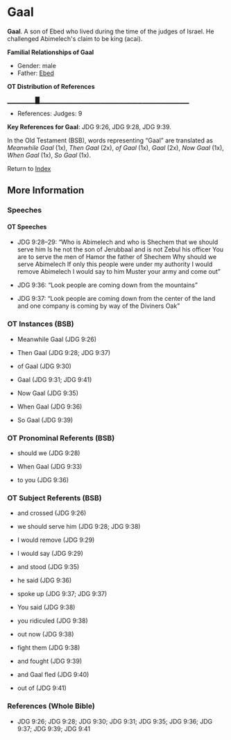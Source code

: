 # Gaal
**Gaal**. 
A son of Ebed who lived during the time of the judges of Israel. He challenged Abimelech's claim to be king (acai). 




**Familial Relationships of Gaal**


* Gender: male
* Father: [Ebed](Ebed.md)


**OT Distribution of References**

▁▁▁▁▁▁█▁▁▁▁▁▁▁▁▁▁▁▁▁▁▁▁▁▁▁▁▁▁▁▁▁▁▁▁▁▁▁▁
* References: Judges: 9



**Key References for Gaal**: 
JDG 9:26, JDG 9:28, JDG 9:39. 


In the Old Testament (BSB), words representing “Gaal” are translated as 
*Meanwhile Gaal* (1x), *Then Gaal* (2x), *of Gaal* (1x), *Gaal* (2x), *Now Gaal* (1x), *When Gaal* (1x), *So Gaal* (1x). 




Return to [Index](00-Index.md)

## More Information

### Speeches

#### OT Speeches

* JDG 9:28–29: “Who is Abimelech and who is Shechem that we should serve him Is he not the son of Jerubbaal and is not Zebul his officer You are to serve the men of Hamor the father of Shechem Why should we serve Abimelech If only this people were under my authority I would remove Abimelech I would say to him Muster your army and come out”

* JDG 9:36: “Look people are coming down from the mountains”

* JDG 9:37: “Look people are coming down from the center of the land and one company is coming by way of the Diviners Oak”

### OT Instances (BSB)

* Meanwhile Gaal (JDG 9:26)

* Then Gaal (JDG 9:28; JDG 9:37)

* of Gaal (JDG 9:30)

* Gaal (JDG 9:31; JDG 9:41)

* Now Gaal (JDG 9:35)

* When Gaal (JDG 9:36)

* So Gaal (JDG 9:39)



### OT Pronominal Referents (BSB)

* should we (JDG 9:28)

* When Gaal (JDG 9:33)

* to you (JDG 9:36)



### OT Subject Referents (BSB)

* and crossed (JDG 9:26)

* we should serve him (JDG 9:28; JDG 9:38)

* I would remove (JDG 9:29)

* I would say (JDG 9:29)

* and stood (JDG 9:35)

* he said (JDG 9:36)

* spoke up (JDG 9:37; JDG 9:37)

* You said (JDG 9:38)

* you ridiculed (JDG 9:38)

* out now (JDG 9:38)

* fight them (JDG 9:38)

* and fought (JDG 9:39)

* and Gaal fled (JDG 9:40)

* out of (JDG 9:41)



### References (Whole Bible)

* JDG 9:26; JDG 9:28; JDG 9:30; JDG 9:31; JDG 9:35; JDG 9:36; JDG 9:37; JDG 9:39; JDG 9:41



